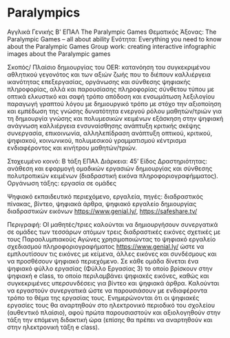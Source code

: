 # Paralympics
Αγγλικά Γενικής Β' ΕΠΑΛ  The Paralympic Games
Θεματικός Άξονας: The Paralympic Games – all about ability
Ενότητα: Everything you need to know about the Paralympic Games 
Group work: creating interactive infographic images about the Paralympic games

Σκοπός/ Πλαίσιο δημιουργίας του OER:
κατανόηση του συγκεκριμένου αθλητικού γεγονότος και των αξιών ζωής που το διέπουν
καλλιέργεια ικανότητας επεξεργασίας, οργάνωσης και σύνθεσης ψηφιακής πληροφορίας, αλλά και παρουσίασης πληροφορίας σύνθετου τύπου  με  οπτικά ελκυστικό και σαφή τρόπο απόδοση και ενσωμάτωση λεξιλογίου
παραγωγή γραπτού λόγου με δημιουργικό τρόπο με στόχο την αξιοποίηση και εμπέδωση της γνώσης
δυνατότητα ενεργού ρόλου μαθητών/τριών για τη δημιουργία γνώσης και πολυμεσικών κειμένων
εξάσκηση στην ψηφιακή ανάγνωση
καλλιέργεια ενσυναίσθησης
ανάπτυξη κριτικής σκέψης
συνεργασία, επικοινωνία, αλληλεπίδραση
ανάπτυξη οπτικού, κριτικού, ψηφιακού, κοινωνικού, πολυμεσικού γραμματισμού
κέντρισμα  ενδιαφέροντος και κινήτρου μαθητών/τριών.


Στοχευμένο κοινό: Β ́τάξη ΕΠΑλ 
Διάρκεια: 45’
Είδος Δραστηριότητας: ανάθεση και εφαρμογή ομαδικών εργασιών δημιουργίας και σύνθεσης πολυτροπικών κειμένων (διαδραστική εικόνα πληροφοριογραφήμματος).
Οργάνωση τάξης: εργασία σε ομάδες 


Ψηφιακό εκπαιδευτικό περιεχόμενο, εργαλεία, πηγές: 
διαδραστικός πίνακας, βίντεο,  ψηφιακά άρθρα, ψηφιακό εργαλείο δημιουργίας διαδραστικών εικόνων https://www.genial.ly/, https://safeshare.tv/

Περιγραφή:
ΟΙ μαθητές/τριες καλούνται να  δημιουργήσουν  συνεργατικά σε ομάδες των τεσσάρων ατόμων τρεις διαδραστικές εικόνες σχετικές με τους Παραολυμπιακούς Αγώνες χρησιμοποιώντας το ψηφιακό εργαλείο σχεδιασμού πληροφοριογραφήματος https://www.genial.ly/  ώστε να εμπλουτίσουν τις εικόνες με κείμενα, άλλες εικόνες και συνδέσμους και να προσθέσουν ψηφιακό περιεχόμενο. Σε κάθε ομάδα δίνεται ένα ψηφιακό φύλλο εργασίας (Φύλλο Εργασίας 3) το οποίο βρίσκουν στην ψηφιακή  e class, το οποίο περιλαμβάνει ψηφιακές εικόνες, καθώς και συγκεκριμένες υπερσυνδέσεις για βίντεο και ψηφιακά άρθρα. Καλούνται να εργαστούν συνεργατικά ώστε να παρουσιάσουν με ενδιαφέροντα τρόπο το θέμα της εργασίας τους. Ενημερώνονται ότι οι ψηφιακές εργασίες τους θα αναρτηθούν στο ηλεκτρονικό περιοδικό του σχολείου (αυθεντικό πλαίσιο), αφού πρώτα παρουσιαστούν και αξιολογηθούν στην τάξη την επόμενη διδακτική ώρα (επίσης θα πρέπει να αναρτηθούν και στην ηλεκτρονική τάξη e class).




